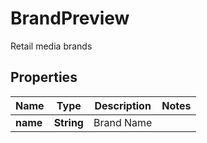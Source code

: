 

# BrandPreview

Retail media brands

## Properties

| Name | Type | Description | Notes |
|------------ | ------------- | ------------- | -------------|
|**name** | **String** | Brand Name |  |



